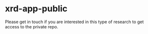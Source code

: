 # xrd-app-public

Please get in touch if you are interested in this type of research to get access to the private repo.
